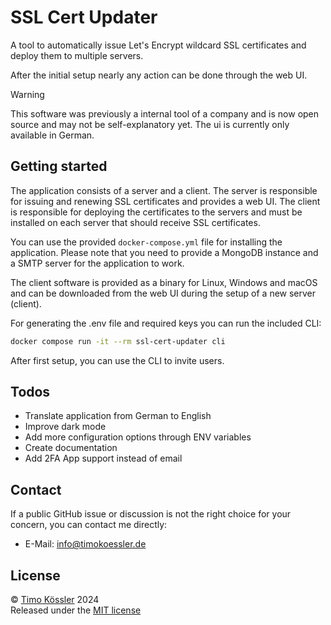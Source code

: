 # SSL Cert Updater

A tool to automatically issue Let's Encrypt wildcard SSL certificates and deploy them to multiple servers.

After the initial setup nearly any action can be done through the web UI.

> [!WARNING]  
> This software was previously a internal tool of a company and is now open source and may not be self-explanatory yet. The ui is currently only available in German.

## Getting started

The application consists of a server and a client. The server is responsible for issuing and renewing SSL certificates and provides a web UI. The client is responsible for deploying the certificates to the servers and must be installed on each server that should receive SSL certificates.

You can use the provided `docker-compose.yml` file for installing the application. Please note that you need to provide a MongoDB instance and a SMTP server for the application to work.

The client software is provided as a binary for Linux, Windows and macOS and can be downloaded from the web UI during the setup of a new server (client).

For generating the .env file and required keys you can run the included CLI:

```bash
docker compose run -it --rm ssl-cert-updater cli
```

After first setup, you can use the CLI to invite users.

## Todos

-   Translate application from German to English
-   Improve dark mode
-   Add more configuration options through ENV variables
-   Create documentation
-   Add 2FA App support instead of email

## Contact

If a public GitHub issue or discussion is not the right choice for your concern, you can contact me directly:

-   E-Mail: [info@timokoessler.de](mailto:info@timokoessler.de)

## License

© [Timo Kössler](https://timokoessler.de) 2024  
Released under the [MIT license](https://github.com/timokoessler/ssl-cert-updater/blob/main/LICENSE)
